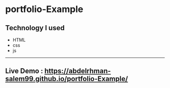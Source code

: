 # portfolio-Example


Technology I used
---
- HTML 
- css 
- js


--- 

## Live Demo : <https://abdelrhman-salem99.github.io/portfolio-Example/>

